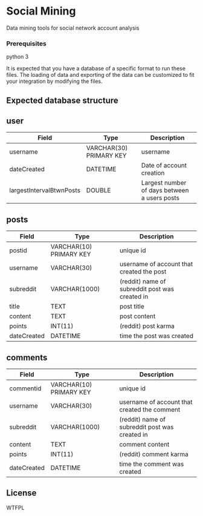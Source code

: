 # Social Mining

Data mining tools for social network account analysis

### Prerequisites

python 3

It is expected that you have a database of a specific format to run these files. The loading of data and exporting of the data can be customized to fit your integration by modifying the files.

## Expected database structure

## user

Field | Type | Description
------|------|---------------
username | VARCHAR(30) PRIMARY KEY | username
dateCreated | DATETIME | Date of account creation
largestIntervalBtwnPosts | DOUBLE | Largest number of days between a users posts

## posts

Field | Type | Description
------|------|---------------
postid | VARCHAR(10) PRIMARY KEY | unique id
username | VARCHAR(30) | username of account that created the post
subreddit | VARCHAR(1000) | (reddit) name of subreddit post was created in
title | TEXT | post title
content | TEXT | post content
points | INT(11) | (reddit) post karma
dateCreated | DATETIME | time the post was created


## comments

Field | Type | Description
------|------|---------------
commentid | VARCHAR(10) PRIMARY KEY | unique id
username | VARCHAR(30) | username of account that created the comment
subreddit | VARCHAR(1000) | (reddit) name of subreddit post was created in
content | TEXT | comment content
points | INT(11) | (reddit) comment karma
dateCreated | DATETIME | time the comment was created

## License

WTFPL
